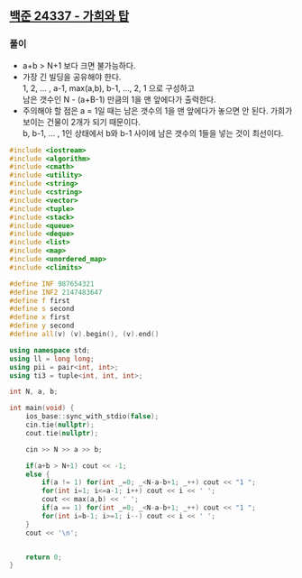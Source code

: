 ## [백준 24337 - 가희와 탑](https://www.acmicpc.net/problem/24337)

### 풀이
- a+b > N+1 보다 크면 불가능하다.
- 가장 긴 빌딩을 공유해야 한다.  
  1, 2, ... , a-1, max(a,b), b-1, ..., 2, 1 으로 구성하고  
  남은 갯수인 N - (a+B-1) 만큼의 1을 맨 앞에다가 출력한다.
- 주의해야 할 점은 a = 1일 때는 남은 갯수의 1을 맨 앞에다가 놓으면 안 된다. 가희가 보이는 건물이 2개가 되기 때문이다.  
  b, b-1, ... , 1인 상태에서 b와 b-1 사이에 남은 갯수의 1들을 넣는 것이 최선이다.

```c++
#include <iostream>
#include <algorithm>
#include <cmath>
#include <utility>
#include <string>
#include <cstring>
#include <vector>
#include <tuple>
#include <stack>
#include <queue>
#include <deque>
#include <list>
#include <map>
#include <unordered_map>
#include <climits>

#define INF 987654321
#define INF2 2147483647
#define f first
#define s second
#define x first
#define y second
#define all(v) (v).begin(), (v).end()

using namespace std;
using ll = long long;
using pii = pair<int, int>;
using ti3 = tuple<int, int, int>;

int N, a, b;

int main(void) {
    ios_base::sync_with_stdio(false);
    cin.tie(nullptr);
    cout.tie(nullptr);

    cin >> N >> a >> b;

    if(a+b > N+1) cout << -1;
    else {
        if(a != 1) for(int _=0; _<N-a-b+1; _++) cout << "1 ";
        for(int i=1; i<=a-1; i++) cout << i << ' ';
        cout << max(a,b) << ' ';
        if(a == 1) for(int _=0; _<N-a-b+1; _++) cout << "1 ";
        for(int i=b-1; i>=1; i--) cout << i << ' ';
    }
    cout << '\n';


    return 0;
}

```